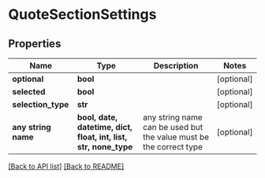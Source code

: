 # QuoteSectionSettings


## Properties
Name | Type | Description | Notes
------------ | ------------- | ------------- | -------------
**optional** | **bool** |  | [optional] 
**selected** | **bool** |  | [optional] 
**selection_type** | **str** |  | [optional] 
**any string name** | **bool, date, datetime, dict, float, int, list, str, none_type** | any string name can be used but the value must be the correct type | [optional]

[[Back to API list]](../README.md#documentation-for-api-endpoints) [[Back to README]](../README.md)


